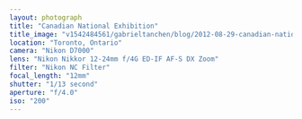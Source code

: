 ```yaml
---
layout: photograph
title: "Canadian National Exhibition"
title_image: "v1542484561/gabrieltanchen/blog/2012-08-29-canadian-national-exhibition/main-image.jpg"
location: "Toronto, Ontario"
camera: "Nikon D7000"
lens: "Nikon Nikkor 12-24mm f/4G ED-IF AF-S DX Zoom"
filter: "Nikon NC Filter"
focal_length: "12mm"
shutter: "1/13 second"
aperture: "f/4.0"
iso: "200"
---
```

